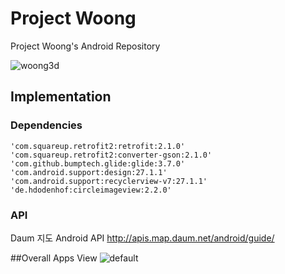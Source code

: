 # Project Woong
Project Woong's Android Repository

![woong3d](https://user-images.githubusercontent.com/24809669/42792330-af44b95c-89af-11e8-96a0-079c490181be.png)


## Implementation

### Dependencies
    'com.squareup.retrofit2:retrofit:2.1.0'
    'com.squareup.retrofit2:converter-gson:2.1.0'
    'com.github.bumptech.glide:glide:3.7.0'
    'com.android.support:design:27.1.1'
    'com.android.support:recyclerview-v7:27.1.1'
    'de.hdodenhof:circleimageview:2.2.0'
### API
Daum 지도 Android API
http://apis.map.daum.net/android/guide/

##Overall Apps View
![default](https://user-images.githubusercontent.com/24809669/42916330-abe6b850-8b3f-11e8-9970-42f53f05d0e9.jpg)

